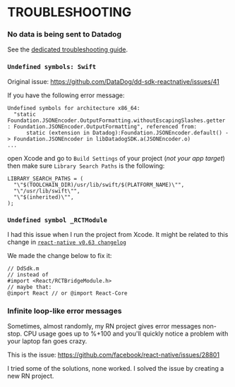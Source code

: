 # TROUBLESHOOTING

### No data is being sent to Datadog

See the [dedicated troubleshooting guide](./docs/troubleshooting.md).

### `Undefined symbols: Swift`

Original issue: https://github.com/DataDog/dd-sdk-reactnative/issues/41

If you have the following error message:
```
Undefined symbols for architecture x86_64:
  "static Foundation.JSONEncoder.OutputFormatting.withoutEscapingSlashes.getter : Foundation.JSONEncoder.OutputFormatting", referenced from:
      static (extension in Datadog):Foundation.JSONEncoder.default() -> Foundation.JSONEncoder in libDatadogSDK.a(JSONEncoder.o)
...
```

open Xcode and go to `Build Settings` of your project (_not your app target_) then make sure `Library Search Paths` is the following:
```
LIBRARY_SEARCH_PATHS = (
  "\"$(TOOLCHAIN_DIR)/usr/lib/swift/$(PLATFORM_NAME)\"",
  "\"/usr/lib/swift\"",
  "\"$(inherited)\"",
);
```

### `Undefined symbol _RCTModule`

I had this issue when I run the project from Xcode. It might be related to this change in [`react-native v0.63 changelog`](https://github.com/facebook/react-native/commit/6e08f84719c47985e80123c72686d7a1c89b72ed)

We made the change below to fix it:

```
// DdSdk.m
// instead of
#import <React/RCTBridgeModule.h>
// maybe that:
@import React // or @import React-Core
```

### Infinite loop-like error messages

Sometimes, almost randomly, my RN project gives error messages non-stop.
CPU usage goes up to %+100 and you'll quickly notice a problem with your laptop fan goes crazy.

This is the issue: https://github.com/facebook/react-native/issues/28801

I tried some of the solutions, none worked. I solved the issue by creating a new RN project.
